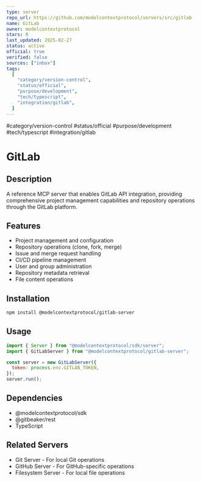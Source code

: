 ```yaml
---
type: server
repo_url: https://github.com/modelcontextprotocol/servers/src/gitlab
name: GitLab
owner: modelcontextprotocol
stars: 0
last_updated: 2025-02-27
status: active
official: true
verified: false
sources: ["inbox"]
tags:
  [
    "category/version-control",
    "status/official",
    "purpose/development",
    "tech/typescript",
    "integration/gitlab",
  ]
---
```


#category/version-control #status/official #purpose/development #tech/typescript #integration/gitlab

# GitLab

## Description

A reference MCP server that enables GitLab API integration, providing comprehensive project management capabilities and repository operations through the GitLab platform.

## Features

- Project management and configuration
- Repository operations (clone, fork, merge)
- Issue and merge request handling
- CI/CD pipeline management
- User and group administration
- Repository metadata retrieval
- File content operations

## Installation

```bash
npm install @modelcontextprotocol/gitlab-server
```

## Usage

```javascript
import { Server } from "@modelcontextprotocol/sdk/server";
import { GitLabServer } from "@modelcontextprotocol/gitlab-server";

const server = new GitLabServer({
  token: process.env.GITLAB_TOKEN,
});
server.run();
```

## Dependencies

- @modelcontextprotocol/sdk
- @gitbeaker/rest
- TypeScript

## Related Servers

- Git Server - For local Git operations
- GitHub Server - For GitHub-specific operations
- Filesystem Server - For local file operations

